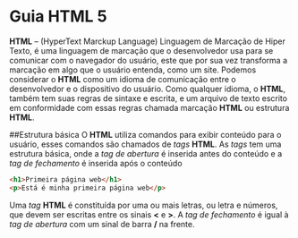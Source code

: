 # Guia HTML 5
**HTML** – (HyperText Marckup Language) Linguagem de Marcação de Hiper Texto, é uma linguagem de marcação que o desenvolvedor usa para se comunicar com o navegador do usuário, este que por sua vez transforma a marcação em algo que o usuário entenda, como um site. 
Podemos considerar o **HTML** como um idioma de comunicação entre o desenvolvedor e o dispositivo do usuário.
Como qualquer idioma, o **HTML**, também tem suas regras de sintaxe e escrita, e um arquivo de texto escrito em conformidade com essas regras chamada marcação **HTML** ou estrutura **HTML**.

##Estrutura básica
O **HTML** utiliza comandos para exibir conteúdo para o usuário, esses comandos são chamados de _tags_ **HTML**. As _tags_ tem uma estrutura básica, onde a _tag de abertura_ é inserida antes do conteúdo e a _tag de fechamento_ é inserida após o conteúdo

```html
<h1>Primeira página web</h1>
<p>Está é minha primeira página web</p>
```
Uma _tag_ **HTML** é constituída por uma ou mais letras, ou letra e números, que devem ser escritas entre os sinais **<** e **>**. A _tag de fechamento_ é igual à _tag de abertura_ com um sinal de barra **/** na frente.
